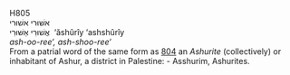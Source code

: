 <body>
  <p>H805<br>  אשּׁוּרי    אשׁוּרי  <br> אֲשׁוּרִי  אַשּׁוּרִי  ‎  ‘ăshûrı̂y  ‘ashshûrı̂y  <br><i>ash-oo-ree‘,</i> <i>ash-shoo-ree‘ </i><br>From a patrial word of the same form as <a href="h0804.htm">804</a>  an <i>Ashurite</i> (collectively) or inhabitant of Ashur, a district in Palestine: - Asshurim, Ashurites.<br></p>
 </body>